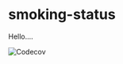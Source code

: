 # smoking-status

Hello....

![Codecov](https://img.shields.io/codecov/c/github/mikosa01/smoking-status)
